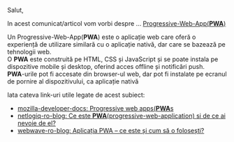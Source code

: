 Salut,

In acest comunicat/articol vom vorbi despre ... [Progressive-Web-App(**PWA**)](https://en.wikipedia.org/wiki/Progressive_web_app)

Un Progressive-Web-App(**PWA**) este o aplicație web care oferă o experiență de utilizare similară cu o aplicație nativă, dar care se bazează pe tehnologii web. 
<br/>O **PWA** este construită pe HTML, CSS și JavaScript și se poate instala pe dispozitive mobile și desktop, oferind acces offline și notificări push. 
<br/>**PWA**-urile pot fi accesate din browser-ul web, dar pot fi instalate pe ecranul de pornire al dispozitivului, ca aplicație nativă

Iata cateva link-uri utile legate de acest subiect:

 - [mozilla-developer-docs: Progressive web apps(**PWA**s](https://developer.mozilla.org/en-US/docs/Web/Progressive_web_apps)
 - [netlogiq-ro-blog: Ce este **PWA**(progressive-web-application) si de ce ai nevoie de el?](https://www.netlogiq.ro/blog/ce-este-pwa-progressive-web-application-si-de-ce-ai-nevoie-de-el/)
 - [webwave-ro-blog: Aplicația PWA – ce este și cum să o folosești?](https://webwave.ro/blog/aplicatie-pwa)
